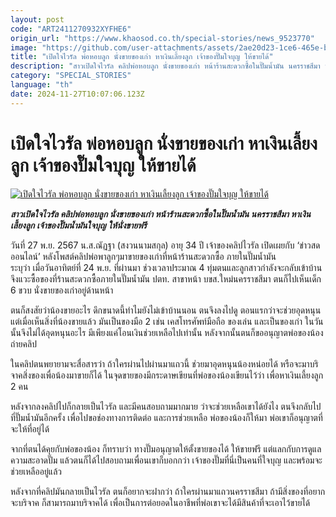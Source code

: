 ```yaml
---
layout: post
code: "ART2411270932XYFHE6"
origin_url: "https://www.khaosod.co.th/special-stories/news_9523770"
image: "https://github.com/user-attachments/assets/2ae20d23-1ce6-465e-b3f1-be5a2189e5f9"
title: "เปิดใจไวรัล พ่อหอบลูก นั่งขายของเก่า หาเงินเลี้ยงลูก เจ้าของปั๊มใจบุญ ให้ขายได้"
description: "สาวเปิดใจไวรัล คลิปพ่อหอบลูก นั่งขายของเก่า หน้าร้านสะดวกซื้อในปั๊มน้ำมัน นครราชสีมา หาเงินเลี้ยงลูก เจ้าของปั๊มน้ำมันใจบุญ ให้นั่งขายฟรี"
category: "SPECIAL_STORIES"
language: "th"
date: 2024-11-27T10:07:06.123Z
---
```


# เปิดใจไวรัล พ่อหอบลูก นั่งขายของเก่า หาเงินเลี้ยงลูก เจ้าของปั๊มใจบุญ ให้ขายได้

[![เปิดใจไวรัล พ่อหอบลูก นั่งขายของเก่า หาเงินเลี้ยงลูก เจ้าของปั๊มใจบุญ ให้ขายได้](https://www.khaosod.co.th/wpapp/uploads/2024/11/sell-products27-11-01.jpg "เปิดใจไวรัล พ่อหอบลูก นั่งขายของเก่า หาเงินเลี้ยงลูก เจ้าของปั๊มใจบุญ ให้ขายได้")](https://www.khaosod.co.th/wpapp/uploads/2024/11/sell-products27-11-01.jpg)

_**สาวเปิดใจไวรัล คลิปพ่อหอบลูก นั่งขายของเก่า หน้าร้านสะดวกซื้อในปั๊มน้ำมัน นครราชสีมา หาเงินเลี้ยงลูก เจ้าของปั๊มน้ำมันใจบุญ ให้นั่งขายฟรี**_

วันที่ 27 พ.ย. 2567 น.ส.ณัฏฐา (สงวนนามสกุล) อายุ 34 ปี เจ้าของคลิปไวรัล เปิดเผยกับ ‘ข่าวสดออนไลน์’ หลังโพสต์คลิปพ่อพาลูกๆมาขายของเก่าที่หน้าร้านสะดวกซื้อ ภายในปั๊มน้ำมัน  
ระบุว่า เมื่อวันอาทิตย์ที่ 24 พ.ย. ที่ผ่านมา ช่วงเวลาประมาณ 4 ทุ่มตนและลูกสาวกำลังจะกลับเข้าบ้าน จึงแวะซื้อของที่ร้านสะดวกซื้อภายในปั๊มน้ำมัน ปตท. สาขาหน้า บขส.ใหม่นครราชสีมา ตนก็ไปเห็นเด็ก 6 ขวบ นั่งขายของเก่าอยู่ด้านหน้า

ตนก็สงสัยว่าน้องขายอะไร ดึกขนาดนี้ทำไมยังไม่เข้าบ้านนอน ตนจึงลงไปดู ตอนแรกว่าจะช่วยอุดหนุน แต่เมื่อเห็นสิ่งที่น้องขายแล้ว มันเป็นของมือ 2 เช่น เคสโทรศัพท์มือถือ ของเล่น และเป็นของเก่า ในวันนั้นจึงไม่ได้อุดหนุนอะไร มีเพียงแค่โอนเงินช่วยเหลือไปเท่านั้น หลังจากนั้นตนก็ขออนุญาตพ่อของน้องถ่ายคลิป

ในคลิปตนพยายามจะสื่อสารว่า ถ้าใครผ่านไปผ่านมาแถวนี้ ช่วยมาอุดหนุนน้องหน่อยได้ หรือจะมาบริจาคสิ่งของเพื่อน้องมาขายก็ได้ ในจุดขายของมีกระดาษเขียนที่พ่อของน้องเขียนไว้ว่า เพื่อหาเงินเลี้ยงลูก 2 คน

หลังจากลงคลิปไปก็กลายเป็นไวรัล และมีคนสอบถามมากมาย ว่าจะช่วยเหลือเขาได้ยังไง ตนจึงกลับไปที่ปั๊มน้ำมันอีกครั้ง เพื่อไปขอช่องทางการติดต่อ และการช่วยเหลือ พ่อของน้องก็ให้มา พ่อเขาก็อนุญาตที่จะให้ที่อยู่ได้

จากที่ตนได้คุยกับพ่อของน้อง ก็ทราบว่า ทางปั๊มอนุญาตให้ตั้งขายของได้ ให้ขายฟรี แต่แลกกับการดูแลความสะอาดปั๊ม แล้วตนก็ได้ไปสอบถามเพื่อนเขาก็บอกกว่า เจ้าของปั๊มที่นี่เป็นคนที่ใจบุญ และพร้อมจะช่วยเหลืออยู่แล้ว

หลังจากที่คลิปมันกลายเป็นไวรัล ตนก็อยากจะฝากว่า ถ้าใครผ่านมาแถวนครราชสีมา ถ้ามีสิ่งของที่อยากจะบริจาค ก็สามารถมาบริจาคได้ เพื่อเป็นการต่อยอดในอาชีพที่พ่อเขาจะได้มีสินค้าที่จะเอาไว้ขายได้